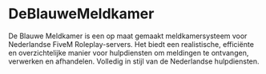 # DeBlauweMeldkamer
De Blauwe Meldkamer is een op maat gemaakt meldkamersysteem voor Nederlandse FiveM Roleplay-servers. Het biedt een realistische, efficiënte en overzichtelijke manier voor hulpdiensten om meldingen te ontvangen, verwerken en afhandelen. Volledig in stijl van de Nederlandse hulpdiensten.
